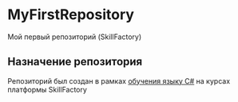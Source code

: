 # MyFirstRepository
Мой первый репозиторий (SkillFactory)

## Назначение репозитория
Репозиторий был создан в рамках [обучения языку C#](https://skillfactory.ru/c-sharp-razrabotchik) на курсах платформы SkillFactory
